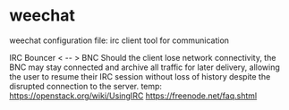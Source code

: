 # weechat
weechat configuration file: irc client tool for communication

IRC Bouncer < -- > BNC
Should the client lose network connectivity, the BNC may stay connected and archive all traffic for later delivery, allowing the user to resume their IRC session without loss of history despite the disrupted connection to the server.
temp:
https://openstack.org/wiki/UsingIRC
https://freenode.net/faq.shtml
